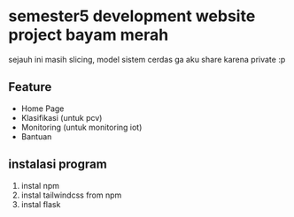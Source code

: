 # semester5 development website project bayam merah

sejauh ini masih slicing, model sistem cerdas ga aku share karena private :p

## Feature

- Home Page
- Klasifikasi (untuk pcv)
- Monitoring (untuk monitoring iot)
- Bantuan

## instalasi program

1. instal npm
2. instal tailwindcss from npm
3. instal flask
